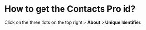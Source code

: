 # How to get the Contacts Pro id?

<p class="no-margin">Click on the three dots on the top right &gt; <b>About</b> &gt; <b>Unique Identifier.</b></p>

<Hubspot />
<Clarity />
<GoogleAnalytics />

